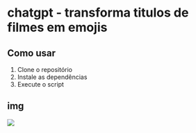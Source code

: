 # chatgpt - transforma titulos de filmes em emojis

## Como usar

1. Clone o repositório
2. Instale as dependências
3. Execute o script

## img
![](https://user-images.githubusercontent.com/96514967/215723055-2c832740-ee13-4a33-816f-0c9310fa3d22.png)
